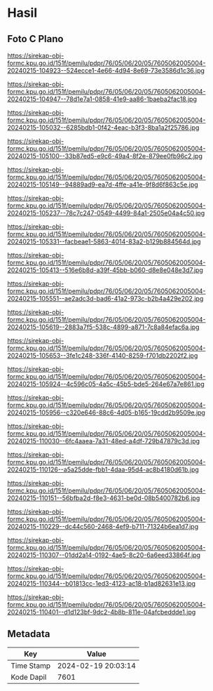 # Hasil

## Foto C Plano

https://sirekap-obj-formc.kpu.go.id/151f/pemilu/pdpr/76/05/06/20/05/7605062005004-20240215-104923--524ecce1-4e66-4d94-8e69-73e3586d1c36.jpg

https://sirekap-obj-formc.kpu.go.id/151f/pemilu/pdpr/76/05/06/20/05/7605062005004-20240215-104947--78d1e7a1-0858-41e9-aa86-1baeba2fac18.jpg

https://sirekap-obj-formc.kpu.go.id/151f/pemilu/pdpr/76/05/06/20/05/7605062005004-20240215-105032--6285bdb1-0f42-4eac-b3f3-8ba1a2f25786.jpg

https://sirekap-obj-formc.kpu.go.id/151f/pemilu/pdpr/76/05/06/20/05/7605062005004-20240215-105100--33b87ed5-e9c6-49a4-8f2e-879ee0fb96c2.jpg

https://sirekap-obj-formc.kpu.go.id/151f/pemilu/pdpr/76/05/06/20/05/7605062005004-20240215-105149--94889ad9-ea7d-4ffe-a41e-9f8d6f863c5e.jpg

https://sirekap-obj-formc.kpu.go.id/151f/pemilu/pdpr/76/05/06/20/05/7605062005004-20240215-105237--78c7c247-0549-4499-84a1-2505e04a4c50.jpg

https://sirekap-obj-formc.kpu.go.id/151f/pemilu/pdpr/76/05/06/20/05/7605062005004-20240215-105331--facbeae1-5863-4014-83a2-b129b884564d.jpg

https://sirekap-obj-formc.kpu.go.id/151f/pemilu/pdpr/76/05/06/20/05/7605062005004-20240215-105413--516e6b8d-a39f-45bb-b060-d8e8e048e3d7.jpg

https://sirekap-obj-formc.kpu.go.id/151f/pemilu/pdpr/76/05/06/20/05/7605062005004-20240215-105551--ae2adc3d-bad6-41a2-973c-b2b4a429e202.jpg

https://sirekap-obj-formc.kpu.go.id/151f/pemilu/pdpr/76/05/06/20/05/7605062005004-20240215-105619--2883a7f5-538c-4899-a871-7c8a84efac6a.jpg

https://sirekap-obj-formc.kpu.go.id/151f/pemilu/pdpr/76/05/06/20/05/7605062005004-20240215-105653--3fe1c248-336f-4140-8259-f701db2202f2.jpg

https://sirekap-obj-formc.kpu.go.id/151f/pemilu/pdpr/76/05/06/20/05/7605062005004-20240215-105924--4c596c05-4a5c-45b5-bde5-264e67a7e861.jpg

https://sirekap-obj-formc.kpu.go.id/151f/pemilu/pdpr/76/05/06/20/05/7605062005004-20240215-105956--c320e646-88c6-4d05-b165-19cdd2b9509e.jpg

https://sirekap-obj-formc.kpu.go.id/151f/pemilu/pdpr/76/05/06/20/05/7605062005004-20240215-110030--6fc4aaea-7a31-48ed-a4df-729b47879c3d.jpg

https://sirekap-obj-formc.kpu.go.id/151f/pemilu/pdpr/76/05/06/20/05/7605062005004-20240215-110126--a5a25dde-fbb1-4daa-95d4-ac8b4180d61b.jpg

https://sirekap-obj-formc.kpu.go.id/151f/pemilu/pdpr/76/05/06/20/05/7605062005004-20240215-110151--56bfba2d-f8e3-4631-be0d-08b5400782b6.jpg

https://sirekap-obj-formc.kpu.go.id/151f/pemilu/pdpr/76/05/06/20/05/7605062005004-20240215-110229--dc44c560-2468-4ef9-b711-71324b6ea1d7.jpg

https://sirekap-obj-formc.kpu.go.id/151f/pemilu/pdpr/76/05/06/20/05/7605062005004-20240215-110307--01dd2a14-0192-4ae5-8c20-6a6eed33864f.jpg

https://sirekap-obj-formc.kpu.go.id/151f/pemilu/pdpr/76/05/06/20/05/7605062005004-20240215-110344--b01813cc-1ed3-4123-ac18-b1ad82631e13.jpg

https://sirekap-obj-formc.kpu.go.id/151f/pemilu/pdpr/76/05/06/20/05/7605062005004-20240215-110401--d1d123bf-9dc2-4b8b-811e-04afcbeddde1.jpg


## Metadata

| Key        | Value               |
| ---------- | ------------------- |
| Time Stamp | 2024-02-19 20:03:14 |
| Kode Dapil | 7601                |



